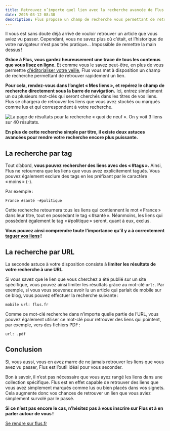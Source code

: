 ```yaml
---
title: Retrouvez n’importe quel lien avec la recherche avancée de Flus
date: 2025-03-12 08:30
description: Flus propose un champ de recherche vous permettant de retrouver rapidement un lien. Présentation de deux astuces avancées pour rendre votre recherche encore plus puissante.
---
```


Il vous est sans doute déjà arrivé de vouloir retrouver un article que vous aviez vu passer.
Cependant, vous ne savez plus où c’était, et l’historique de votre navigateur n’est pas très pratique…
Impossible de remettre la main dessus !

**Grâce à Flus, vous gardez heureusement une trace de tous les contenus que vous lisez en ligne.**
Et comme vous le savez peut-être, en plus de vous permettre [d’éditorialiser votre veille](editorialisation-de-contenus.html), Flus vous met à disposition un champ de recherche permettant de retrouver rapidement un lien.

**Pour cela, rendez-vous dans l’onglet « Mes liens », et repérez le champ de recherche directement sous la barre de navigation.**
Ici, entrez simplement un ou plusieurs mot-clés qui seront cherchés dans les titres de vos liens.
Flus se chargera de retrouver les liens que vous avez stockés ou marqués comme lus et qui correspondent à votre recherche.

<div class="panel panel--rounded panel--grey">
    <img class="illustration" src="images/flus-search.webp" alt="La page de résultats pour la recherche « quoi de neuf ». On y voit 3 liens sur 40 résultats.">
</div>

**En plus de cette recherche simple par titre, il existe deux astuces avancées pour rendre votre recherche encore plus puissante.**

## La recherche par tag

Tout d’abord, **vous pouvez rechercher des liens avec des « #tags ».**
Ainsi, Flus ne retournera que les liens que vous avez explicitement tagués.
Vous pouvez également exclure des tags en les préfixant par le caractère « moins » (-).

Par exemple :

```
France #santé -#politique
```

Cette recherche retournera tous les liens qui contiennent le mot « France » dans leur titre, tout en possédant le tag « #santé ».
Néanmoins, les liens qui possèdent également le tag « #politique » seront, quant à eux, exclus.

**Vous pouvez ainsi comprendre toute l’importance qu’il y a à correctement [taguer vos liens](flus-un-point-un.html) !**

## La recherche par URL

La seconde astuce à votre disposition consiste à **limiter les résultats de votre recherche à une URL.**

Si vous savez que le lien que vous cherchez a été publié sur un site spécifique, vous pouvez ainsi limiter les résultats grâce au mot-clé `url:`.
Par exemple, si vous vous souvenez avoir lu un article qui parlait de mobile sur ce blog, vous pouvez effectuer la recherche suivante :

```
mobile url: flus.fr
```

Comme ce mot-clé recherche dans n’importe quelle partie de l’URL, vous pouvez également utiliser ce mot-clé pour retrouver des liens qui pointent, par exemple, vers des fichiers PDF :

```
url: .pdf
```

## Conclusion

Si, vous aussi, vous en avez marre de ne jamais retrouver les liens que vous avez vu passer, Flus est l’outil idéal pour vous seconder.

Bon à savoir, il n’est pas nécessaire que vous ayez rangé les liens dans une collection spécifique.
Flus est en effet capable de retrouver des liens que vous avez simplement marqués comme lus ou bien placés dans vos signets.
Cela augmente donc vos chances de retrouver un lien que vous aviez simplement survolé par le passé.

**Si ce n’est pas encore le cas, n’hésitez pas à vous inscrire sur Flus et à en parler autour de vous !**

<p class="text--center">
    <a class="button button--primary" href="https://flus.fr">
        Se rendre sur flus.fr
    </a>
</p>
